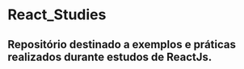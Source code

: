# React_Studies

## Repositório destinado a exemplos e práticas realizados durante estudos de ReactJs.
